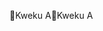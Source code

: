Kweku A                                               K w e k u   A                                                                                             